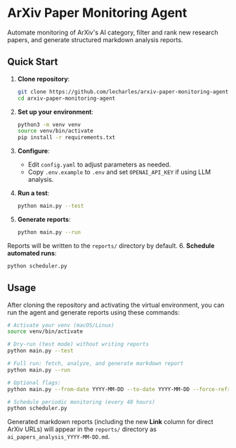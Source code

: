 # ArXiv Paper Monitoring Agent

Automate monitoring of ArXiv's AI category, filter and rank new research papers, and generate structured markdown analysis reports.

## Quick Start

1. **Clone repository**:
   ```bash
   git clone https://github.com/lecharles/arxiv-paper-monitoring-agent.git
   cd arxiv-paper-monitoring-agent
   ```

2. **Set up your environment**:
   ```bash
   python3 -m venv venv
   source venv/bin/activate
   pip install -r requirements.txt
   ```

3. **Configure**:
   - Edit `config.yaml` to adjust parameters as needed.
   - Copy `.env.example` to `.env` and set `OPENAI_API_KEY` if using LLM analysis.

4. **Run a test**:
   ```bash
   python main.py --test
   ```

5. **Generate reports**:
   ```bash
   python main.py --run
   ```

Reports will be written to the `reports/` directory by default.
6. **Schedule automated runs**:
   ```bash
   python scheduler.py
   ```

## Usage

After cloning the repository and activating the virtual environment, you can run the agent and generate reports using these commands:

```bash
# Activate your venv (macOS/Linux)
source venv/bin/activate

# Dry‑run (test mode) without writing reports
python main.py --test

# Full run: fetch, analyze, and generate markdown report
python main.py --run

# Optional flags:
python main.py --from-date YYYY-MM-DD --to-date YYYY-MM-DD --force-refresh

# Schedule periodic monitoring (every 48 hours)
python scheduler.py
```

Generated markdown reports (including the new **Link** column for direct ArXiv URLs) will appear in the `reports/` directory as `ai_papers_analysis_YYYY-MM-DD.md`.
